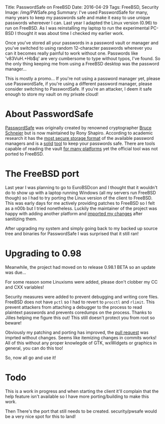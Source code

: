 Title: PasswordSafe on FreeBSD
Date: 2016-04-29
Tags: FreeBSD, Security
Image: /img/PWSafe.png
Summary: I've used PasswordSafe for many, many years to keep my passwords safe and make it easy to use unique passwords whereever I can. Last year I adapted the Linux version (0.96) to run on FreeBSD. As I was reinstalling my laptop to run the experimental PC-BSD I thought it was about time I checked my earlier work.

Once you've stored all your passwords in a password vault or manager and you've switched to using random 12-character passwords wherever you can it becomes really painful to work without one. Passwords like 'v83VuH.+Hb$q' are very cumbersome to type without typos, I've found. So the only thing keeping me from using a FreeBSD desktop was the password manager...

This is mostly a promo... If you're not using a password manager yet, please use PasswordSafe, if you're using a different password manager, please consider switching to PasswordSafe. If you're an attacker, I deem it safe enough to store my vault on my private cloud!

# About PasswordSafe

[PasswordSafe](https://pwsafe.org) was originally created by renowned cryptographer [Bruce Schneier](https://schneier.com) but is now maintained by Rony Shapiro. According to academic research it has the [most secure storage format](http://www.cs.ox.ac.uk/files/6487/pwvault.pdf) of the available password managers and is a [solid](http://crypto.stanford.edu/~dabo/pubs/abstracts/pwdmgrBrowser.html) [tool](https://www.usenix.org/conference/usenixsecurity14/technical-sessions/presentation/li_zhiwei) to keep your passwords safe. There are tools capable of reading the vault [for many platforms](http://www.pwsafe.org/relatedprojects.shtml) yet the official tool was not ported to FreeBSD.

# The FreeBSD port

Last year I was planning to go to EuroBSDcon and I thought that it wouldn't do to show up with a laptop running Windows (all my servers run FreeBSD though) so I had to try porting the Linux version of the client to FreeBSD. This was early days for me actively providing patches to  FreeBSD so I felt as a n00b but I tried nonetheless. Luckily the maintainer of the project was happy with adding another platform and [imported my changes](https://github.com/pwsafe/pwsafe/commit/c140da724ed3fc28a7b0cb23ba03ea734e8dfa9c) after sanitizing them.

After upgrading my system and simply going back to my backed up source tree and binaries for PasswordSafe I was surprised that it still ran!

# Upgrading to 0.98

Meanwhile, the project had moved on to release 0.98.1 BETA so an update was due...

For some reason some Linuxisms were added, please don't clobber my CC and CXX variables!

Security measures were added to prevent debugging and writing core files. FreeBSD does not have `pctl` so I had to revert to `procctl` and `rlimit`. This prevent attackers from attaching a debugger to the process to read plaintext passwords and prevents coredumps on the process. Thanks to Jilles helping me figure this out! This still doesn't protect you from root so beware! 

Obviously my patching and porting has improved, the [pull request](https://github.com/pwsafe/pwsafe/pull/97) was imprted without changes. Seems like itemizing changes in commits works! All of this without any proper knowlegde of GTK, wxWidgets or graphics in general, you can do this too!

So, now all go and use it!

# Todo

This is a work in progress and when starting the client it'll complain that the help feature isn't available so I have more porting/building to make this work.

Then There's the port that still needs to be created. security/pwsafe would be a very nice spot for this to land!


